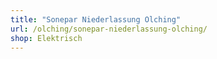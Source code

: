 ```yaml
---
title: "Sonepar Niederlassung Olching"
url: /olching/sonepar-niederlassung-olching/
shop: Elektrisch
---
```

